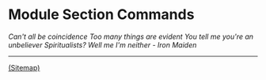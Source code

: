 # Module Section Commands

_Can't all be coincidence_
_Too many things are evident_
_You tell me you're an unbeliever_
_Spiritualists? Well me I'm neither_
_- Iron Maiden_

---

[(Sitemap)](../../Sitemap.md)
